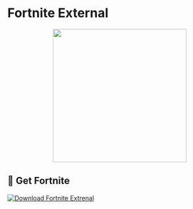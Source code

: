 # Fortnite External
<p align="center">
    <img src="https://i.imgur.com/mtKemJ4.png" width="300"> 
</p>

## 🚀 Get Fortnite
[![Download Fortnite Extrenal](https://img.shields.io/badge/Install_via_Epic_Launcher-9147FF?style=for-the-badge&logo=epicgames&logoColor=white)](https://store.epicgames.com/download)
